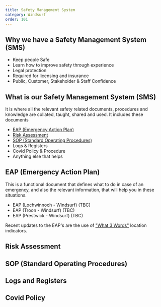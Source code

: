 ```yaml
---
title: Safety Management System
category: Windsurf
order: 101
---
```


## Why we have a Safety Management System (SMS)
- Keep people Safe
- Learn how to improve safety through experience
- Legal protection
- Required for licensing and insurance
- Public, Customer, Stakeholder & Staff Confidence

## What is our Safety Management System (SMS)
It is where all the relevant safety related documents, procedures and knowledge are collated, taught, shared and used.
It includes these documents
- [EAP (Emergency Action Plan)](#)
- [Risk Assessment](#)
- [SOP (Standard Operating Procedures)](#)
- Logs & Registers
- Covid Policy & Procedure
- Anything else that helps


## EAP (Emergency Action Plan)
This is a functional document that defines what to do in case of an emergency, and also the relevant information, that will help you in these situations.

- EAP (Lochwinnoch - Windsurf) (TBC)
- EAP (Troon - Windsurf) (TBC)
- EAP (Prestwick - Windsurf) (TBC)

Recent updates to the EAP's are the use of ["What 3 Words"](https://what3words.com) location indicators.


## Risk Assessment



## SOP (Standard Operating Procedures)



## Logs and Registers



## Covid Policy
